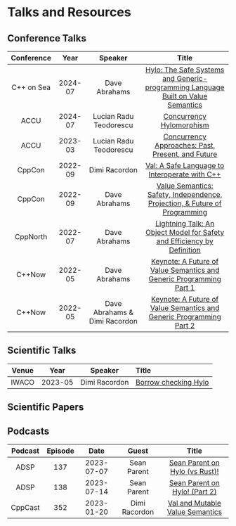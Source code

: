 # Talks and Resources

## Conference Talks

| Conference |  Year   |            Speaker            |                                                              Title                                                              |
|:----------:|:-------:|:-----------------------------:|:-------------------------------------------------------------------------------------------------------------------------------:|
| C++ on Sea | 2024-07 |         Dave Abrahams         | [Hylo: The Safe Systems and Generic-programming Language Built on Value Semantics](https://www.youtube.com/watch?v=5lecIqUhEl4) |
|    ACCU    | 2024-07 |    Lucian Radu Teodorescu     |                                    [Concurrency Hylomorphism](https://youtu.be/k6fI4asLJxo)                                     |
|    ACCU    | 2023-03 |    Lucian Radu Teodorescu     |                [Concurrency Approaches: Past, Present, and Future](https://www.youtube.com/watch?v=uSG240pJGPM)                 |
|   CppCon   | 2022-09 |         Dimi Racordon         |                  [Val: A Safe Language to Interoperate with C++](https://www.youtube.com/watch?v=ws-Z8xKbP4w)                   |
|   CppCon   | 2022-09 |         Dave Abrahams         |    [Value Semantics: Safety, Independence, Projection, & Future of Programming](https://www.youtube.com/watch?v=QthAU-t3PQ4)    |
|  CppNorth  | 2022-07 |         Dave Abrahams         |     [Lightning Talk: An Object Model for Safety and Efficiency by Definition](https://www.youtube.com/watch?v=KGL02mSaplE)      |
|   C++Now   | 2022-05 |         Dave Abrahams         |       [Keynote: A Future of Value Semantics and Generic Programming Part 1](https://www.youtube.com/watch?v=4Ri8bly-dJs)        |
|   C++Now   | 2022-05 | Dave Abrahams & Dimi Racordon |       [Keynote: A Future of Value Semantics and Generic Programming Part 2](https://www.youtube.com/watch?v=GsxYnEAZoNI)        |

## Scientific Talks

| Venue |  Year   |    Speaker    | Title                                                |
|:-----:|:-------:|:-------------:|:-----------------------------------------------------|
| IWACO | 2023-05 | Dimi Racordon | [Borrow checking Hylo](https://youtu.be/oFupPFniD9s) |

## Scientific Papers


## Podcasts

| Podcast | Episode |    Date    |     Guest     |                                          Title                                           |
|:-------:|:-------:|:----------:|:-------------:|:----------------------------------------------------------------------------------------:|
|  ADSP   |   137   | 2023-07-07 |  Sean Parent  | [Sean Parent on Hylo (vs Rust)!](https://adspthepodcast.com/2023/07/07/Episode-137.html) |
|  ADSP   |   138   | 2023-07-14 |  Sean Parent  | [Sean Parent on Hylo! (Part 2)](https://adspthepodcast.com/2023/07/14/Episode-138.html)  |
| CppCast |   352   | 2023-01-20 | Dimi Racordon |  [Val and Mutable Value Semantics](https://cppcast.com/val-and-mutable-value-semantics)  |

